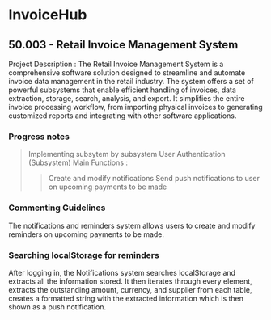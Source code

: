 # InvoiceHub
## 50.003 - Retail Invoice Management System 

Project Description : 
The Retail Invoice Management System is a comprehensive software solution designed to streamline and automate invoice data management in the retail industry. The system offers a set of powerful subsystems that enable efficient handling of invoices, data extraction, storage, search, analysis, and export. It simplifies the entire invoice processing workflow, from importing physical invoices to generating customized reports and integrating with other software applications.


### Progress notes

> Implementing subsytem by subsystem 
> User Authentication (Subsystem)
>Main Functions :
>> Create and modify notifications
>> Send push notifications to user on upcoming payments to be made



### Commenting Guidelines 

The notifications and reminders system allows users to create and modify reminders on upcoming payments to be made. 

### Searching localStorage for reminders

After logging in, the Notifications system searches localStorage and extracts all the information stored. It then iterates through every element, extracts the outstanding amount, currency, and supplier from each table, creates a formatted string with the extracted information which is then shown as a push notification. 
